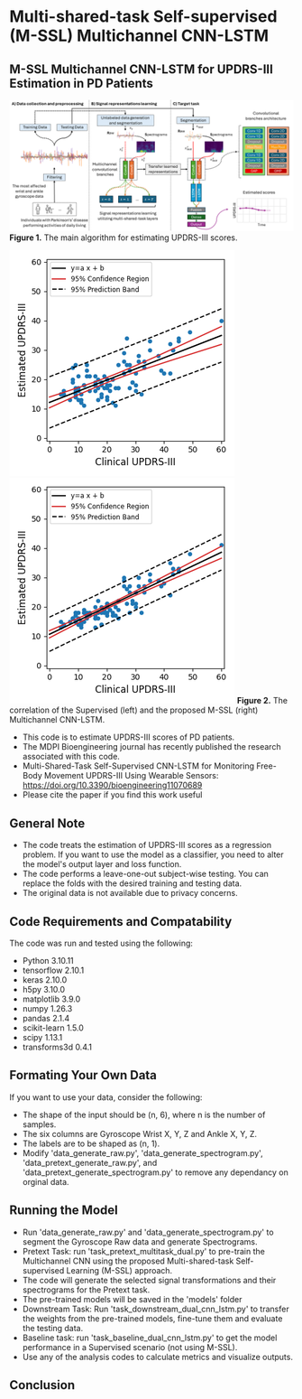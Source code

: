 # Multi-shared-task Self-supervised (M-SSL) Multichannel CNN-LSTM


## M-SSL Multichannel CNN-LSTM for UPDRS-III Estimation in PD Patients
![](figures/figure_main.png)
**Figure 1.** The main algorithm for estimating UPDRS-III scores.

![](figures/task_baseline_dual_cnn_lstm_correlation.png)	![](figures/task_downstream_dual_cnn_lstm_correlation.png)
**Figure 2.** The correlation of the Supervised (left) and the proposed M-SSL (right) Multichannel CNN-LSTM.

- This code is to estimate UPDRS-III scores of PD patients.
- The MDPI Bioengineering journal has recently published the research associated with this code.
- Multi-Shared-Task Self-Supervised CNN-LSTM for Monitoring Free-Body Movement UPDRS-III Using Wearable Sensors: https://doi.org/10.3390/bioengineering11070689
- Please cite the paper if you find this work useful


## General Note
- The code treats the estimation of UPDRS-III scores as a regression problem. If you want to use the model as a classifier, you need to alter the model's output layer and loss function.
- The code performs a leave-one-out subject-wise testing. You can replace the folds with the desired training and testing data. 
- The original data is not available due to privacy concerns.


## Code Requirements and Compatability
The code was run and tested using the following:
- Python		3.10.11
- tensorflow	2.10.1
- keras			2.10.0
- h5py			3.10.0
- matplotlib	3.9.0
- numpy			1.26.3
- pandas		2.1.4
- scikit-learn	1.5.0
- scipy			1.13.1
- transforms3d	0.4.1


## Formating Your Own Data
If you want to use your data, consider the following:
- The shape of the input should be (n, 6), where n is the number of samples.
- The six columns are Gyroscope Wrist X, Y, Z and Ankle X, Y, Z.
- The labels are to be shaped as (n, 1).
- Modify 'data_generate_raw.py', 'data_generate_spectrogram.py', 'data_pretext_generate_raw.py', and 'data_pretext_generate_spectrogram.py' to remove any dependancy on orginal data.



## Running the Model
- Run 'data_generate_raw.py' and 'data_generate_spectrogram.py' to segment the Gyroscope Raw data and generate Spectrograms.
- Pretext Task: run 'task_pretext_multitask_dual.py' to pre-train the Multichannel CNN using the proposed Multi-shared-task Self-supervised Learning (M-SSL) approach.
- The code will generate the selected signal transformations and their spectrograms for the Pretext task.
- The pre-trained models will be saved in the 'models' folder
- Downstream Task: Run 'task_downstream_dual_cnn_lstm.py' to transfer the weights from the pre-trained models, fine-tune them and evaluate the testing data.
- Baseline task: run 'task_baseline_dual_cnn_lstm.py' to get the model performance in a Supervised scenario (not using M-SSL).
- Use any of the analysis codes to calculate metrics and visualize outputs.


## Conclusion